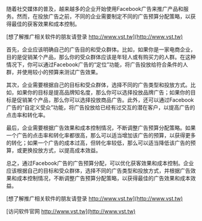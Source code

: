 随着社交媒体的普及，越来越多的企业开始使用Facebook广告来推广产品和服务。然而，在投放广告之前，不同的企业需要制定不同的广告预算分配策略，以获得最佳的获客效果和成本控制。

[想了解推广相关软件的朋友请登录 http://www.vst.tw](http://www.vst.tw)

首先，企业应该明确自己的广告目的和受众群体。比如，如果你是一家电商企业，目的是促销某个产品，那么你的受众群体应该是年轻人或有购买力的人群。在这种情况下，你可以通过Facebook广告的“定位”功能，将广告投放给符合条件的人群，并使用较小的预算来测试广告效果。

其次，企业需要根据自己的目标和受众群体，选择不同的广告类型和投放方式。比如，如果你的目标是提高品牌知名度，那么你可以选择投放品牌广告；如果你的目标是促销某个产品，那么你可以选择投放商品广告。此外，还可以通过Facebook广告的“自定义受众”功能，将广告投放给已经有过交互的潜在客户，以提高广告的点击率和转化率。

最后，企业需要根据广告效果和成本控制情况，不断调整广告预算分配策略。如果一个广告的点击率和转化率都很高，那么可以适当增加该广告的预算，以获得更多的转化；如果一个广告的成本过高，但转化率较低，那么可以适当降低该广告的预算，或更换投放方式，以提高成本效益。

总之，通过Facebook广告的广告预算分配，可以优化获客效果和成本控制。企业应该根据自己的目标和受众群体，选择不同的广告类型和投放方式，并根据广告效果和成本控制情况，不断调整广告预算分配策略，以获得最佳的广告效果和成本效益。

[想了解推广相关软件的朋友请登录 http://www.vst.tw](http://www.vst.tw)


[访问软件官网 http://www.vst.tw](http://www.vst.tw)
